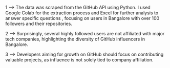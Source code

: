 1 --> The data was scraped from the GitHub API using Python. I used Google Colab for the extraction process and Excel for further analysis to answer specific questions , focusing on users in Bangalore with over 100 followers and their repositories.

2 --> Surprisingly, several highly followed users are not affiliated with major tech companies, highlighting the diversity of GitHub influencers in Bangalore.

3 --> Developers aiming for growth on GitHub should focus on contributing valuable projects, as influence is not solely tied to company affiliation.
